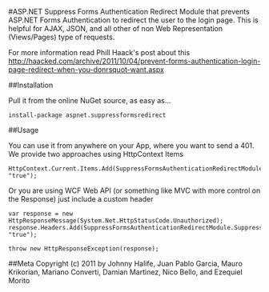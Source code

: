 #ASP.NET Suppress Forms Authentication Redirect
Module that prevents ASP.NET Forms Authentication to redirect the user to the login page. This is helpful for AJAX, 
JSON, and all other of non Web Representation (Views/Pages) type of requests.

For more information read Phill Haack's post about this http://haacked.com/archive/2011/10/04/prevent-forms-authentication-login-page-redirect-when-you-donrsquot-want.aspx

##Installation 

Pull it from the online NuGet source, as easy as...

    install-package aspnet.suppressformsredirect


##Usage

You can use it from anywhere on your App, where you want to send a 401. We provide two approaches using HttpContext Items

    HttpContext.Current.Items.Add(SuppressFormsAuthenticationRedirectModule.SuppressFormsAuthenticationKey, "true");

Or you are using WCF Web API (or something like MVC with more control on the Response) just include a custom header

    var response = new HttpResponseMessage(System.Net.HttpStatusCode.Unauthorized);
    response.Headers.Add(SuppressFormsAuthenticationRedirectModule.SuppressFormsHeaderName, "true");

    throw new HttpResponseException(response);

##Meta
Copyright (c) 2011 by Johnny Halife, Juan Pablo Garcia, Mauro Krikorian, Mariano Converti, 
					  Damian Martinez, Nico Bello, and Ezequiel Morito
